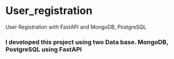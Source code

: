 # User_registration
User Registration with FastAPI and MongoDB, PostgreSQL


<h3> I developed this project using two Data base. MongoDB, PostgreSQL using FastAPI </h3>

